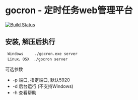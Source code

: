 # gocron - 定时任务web管理平台

[![Build Status](https://travis-ci.org/ouqiang/cron-scheduler.png)](https://travis-ci.org/ouqiang/cron-scheduler)

## 安装, 解压后执行
```shell
 Windows     ./gocron.exe server
 Linux、OSX  ./gocron server 
```
可选参数 
+ -p 端口, 指定端口, 默认5920
+ -d 后台运行 (不支持Windows)
+ -h 查看帮助
